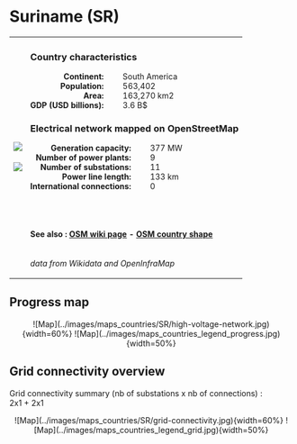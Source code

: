# Suriname (SR)

<table width="90%">
<tr>
<td>
<img src="http://commons.wikimedia.org/wiki/Special:FilePath/Flag%20of%20Suriname.svg" width="250">
<br><br>
<img src="http://commons.wikimedia.org/wiki/Special:FilePath/Suriname1991%20Karte%20umstrittene%20Gebiete.jpg" width="250"></td>
<td>
<h3>Country characteristics</h3>
<div style="display: inline-block;text-align:right;margin-right:30px;font-weight: bold;">
Continent:<br>Population:<br>Area:<br>GDP (USD billions):
</div>
<div style="display: inline-block;">
South America<br>563,402<br>163,270 km2<br>3.6 B$
</div>
<h3>Electrical network mapped on OpenStreetMap</h3>
<div style="display: inline-block;text-align:right;margin-right:30px;font-weight: bold;">Generation capacity:<br>
Number of power plants:<br>
Number of substations:<br>
Power line length:<br>
International connections:<br>
</div>
<div style="display: inline-block;">377 MW<br>
9<br>
11<br>
133 km<br>
0<br>
</div>

<br><br><h4>See also :
<a href="https://wiki.openstreetmap.org/wiki/Power_networks/Suriname" target="_blank">OSM wiki page</a> -
<a href="https://openstreetmap.org/relation/287082" target="_blank">OSM country shape</a>
</h4>

<br><i>data from Wikidata and OpenInfraMap</i>
</td>
</tr>
</table>


## Progress map

<center>![Map](../images/maps_countries/SR/high-voltage-network.jpg){width=60%}
![Map](../images/maps_countries_legend_progress.jpg){width=50%}</center>



## Grid connectivity overview

Grid connectivity summary (nb of substations x nb of connections) :<br>2x1 + 2x1

<center>![Map](../images/maps_countries/SR/grid-connectivity.jpg){width=60%}
![Map](../images/maps_countries_legend_grid.jpg){width=50%}</center>

